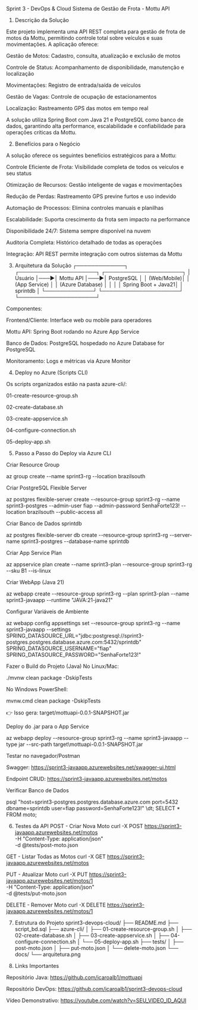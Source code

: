 Sprint 3 - DevOps & Cloud
Sistema de Gestão de Frota - Mottu API
1. Descrição da Solução

Este projeto implementa uma API REST completa para gestão de frota de motos da Mottu, permitindo controle total sobre veículos e suas movimentações. A aplicação oferece:

Gestão de Motos: Cadastro, consulta, atualização e exclusão de motos

Controle de Status: Acompanhamento de disponibilidade, manutenção e localização

Movimentações: Registro de entrada/saída de veículos

Gestão de Vagas: Controle de ocupação de estacionamentos

Localização: Rastreamento GPS das motos em tempo real

A solução utiliza Spring Boot com Java 21 e PostgreSQL como banco de dados, garantindo alta performance, escalabilidade e confiabilidade para operações críticas da Mottu.

2. Benefícios para o Negócio

A solução oferece os seguintes benefícios estratégicos para a Mottu:

Controle Eficiente de Frota: Visibilidade completa de todos os veículos e seu status

Otimização de Recursos: Gestão inteligente de vagas e movimentações

Redução de Perdas: Rastreamento GPS previne furtos e uso indevido

Automação de Processos: Elimina controles manuais e planilhas

Escalabilidade: Suporta crescimento da frota sem impacto na performance

Disponibilidade 24/7: Sistema sempre disponível na nuvem

Auditoria Completa: Histórico detalhado de todas as operações

Integração: API REST permite integração com outros sistemas da Mottu

3. Arquitetura da Solução
┌─────────────┐    ┌─────────────────────┐    ┌─────────────────────┐
│   Usuário   │───▶│  Mottu API          │───▶│  PostgreSQL         │
│ (Web/Mobile)│    │  (App Service)      │    │  (Azure Database)   │
│             │    │  Spring Boot + Java21│   │  sprintdb           │
└─────────────┘    └─────────────────────┘    └─────────────────────┘


Componentes:

Frontend/Cliente: Interface web ou mobile para operadores

Mottu API: Spring Boot rodando no Azure App Service

Banco de Dados: PostgreSQL hospedado no Azure Database for PostgreSQL

Monitoramento: Logs e métricas via Azure Monitor

4. Deploy no Azure (Scripts CLI)

Os scripts organizados estão na pasta azure-cli/:

01-create-resource-group.sh

02-create-database.sh

03-create-appservice.sh

04-configure-connection.sh

05-deploy-app.sh

5. Passo a Passo do Deploy via Azure CLI

Criar Resource Group

az group create --name sprint3-rg --location brazilsouth


Criar PostgreSQL Flexible Server

az postgres flexible-server create --resource-group sprint3-rg --name sprint3-postgres --admin-user fiap --admin-password SenhaForte123! --location brazilsouth --public-access all


Criar Banco de Dados sprintdb

az postgres flexible-server db create --resource-group sprint3-rg --server-name sprint3-postgres --database-name sprintdb


Criar App Service Plan

az appservice plan create --name sprint3-plan --resource-group sprint3-rg --sku B1 --is-linux


Criar WebApp (Java 21)

az webapp create --resource-group sprint3-rg --plan sprint3-plan --name sprint3-javaapp --runtime "JAVA:21-java21"


Configurar Variáveis de Ambiente

az webapp config appsettings set --resource-group sprint3-rg --name sprint3-javaapp --settings SPRING_DATASOURCE_URL="jdbc:postgresql://sprint3-postgres.postgres.database.azure.com:5432/sprintdb" SPRING_DATASOURCE_USERNAME="fiap" SPRING_DATASOURCE_PASSWORD="SenhaForte123!"


Fazer o Build do Projeto (Java)
No Linux/Mac:

./mvnw clean package -DskipTests


No Windows PowerShell:

mvnw.cmd clean package -DskipTests


👉 Isso gera: target/mottuapi-0.0.1-SNAPSHOT.jar

Deploy do .jar para o App Service

az webapp deploy --resource-group sprint3-rg --name sprint3-javaapp --type jar --src-path target\mottuapi-0.0.1-SNAPSHOT.jar


Testar no navegador/Postman

Swagger: https://sprint3-javaapp.azurewebsites.net/swagger-ui.html

Endpoint CRUD: https://sprint3-javaapp.azurewebsites.net/motos

Verificar Banco de Dados

psql "host=sprint3-postgres.postgres.database.azure.com port=5432 dbname=sprintdb user=fiap password=SenhaForte123!"
\dt;
SELECT * FROM moto;

6. Testes da API
POST - Criar Nova Moto
curl -X POST https://sprint3-javaapp.azurewebsites.net/motos \
  -H "Content-Type: application/json" \
  -d @tests/post-moto.json

GET - Listar Todas as Motos
curl -X GET https://sprint3-javaapp.azurewebsites.net/motos

PUT - Atualizar Moto
curl -X PUT https://sprint3-javaapp.azurewebsites.net/motos/1 \
  -H "Content-Type: application/json" \
  -d @tests/put-moto.json

DELETE - Remover Moto
curl -X DELETE https://sprint3-javaapp.azurewebsites.net/motos/1

7. Estrutura do Projeto
sprint3-devops-cloud/
├── README.md
├── script_bd.sql
├── azure-cli/
│   ├── 01-create-resource-group.sh
│   ├── 02-create-database.sh
│   ├── 03-create-appservice.sh
│   ├── 04-configure-connection.sh
│   └── 05-deploy-app.sh
├── tests/
│   ├── post-moto.json
│   ├── put-moto.json
│   └── delete-moto.json
└── docs/
    └── arquitetura.png

8. Links Importantes

Repositório Java: https://github.com/icaroalb1/mottuapi

Repositório DevOps: https://github.com/icaroalb1/sprint3-devops-cloud

Vídeo Demonstrativo: https://youtube.com/watch?v=SEU_VIDEO_ID_AQUI
